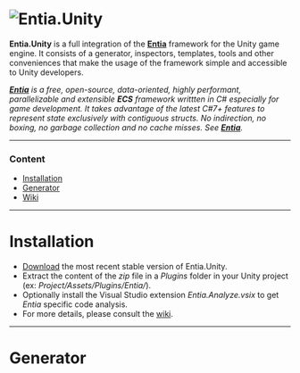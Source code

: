[entia]:https://github.com/outerminds/Entia
[logo]:https://github.com/outerminds/Entia/blob/master/Resources/Logo.png
[releases]:https://github.com/outerminds/Entia.Unity/releases
[wiki]:https://github.com/outerminds/Entia.Unity/wiki
[documentation]:./
# ![Entia.Unity][logo]

**Entia.Unity** is a full integration of the [**Entia**][entia] framework for the Unity game engine. It consists of a generator, inspectors, templates, tools and other conveniences that make the usage of the framework simple and accessible to Unity developers.

_[**Entia**][entia] is a free, open-source, data-oriented, highly performant, parallelizable and extensible **ECS** framework writtten in C# especially for game development. It takes advantage of the latest C#7+ features to represent state exclusively with contiguous structs. No indirection, no boxing, no garbage collection and no cache misses. See [**Entia**][entia]._
___

### Content
- [Installation](#installation)
- [Generator](#generator)
- [Wiki][wiki]
___

# Installation
- [Download][releases] the most recent stable version of Entia.Unity.
- Extract the content of the _zip_ file in a _Plugins_ folder in your Unity project (ex: _Project/Assets/Plugins/Entia/_).
- Optionally install the Visual Studio extension _Entia.Analyze.vsix_ to get _Entia_ specific code analysis.
- For more details, please consult the [wiki][wiki].
___

# Generator
